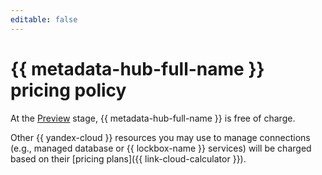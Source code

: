 ```yaml
---
editable: false
---
```


# {{ metadata-hub-full-name }} pricing policy



At the [Preview](../overview/concepts/launch-stages.md) stage, {{ metadata-hub-full-name }} is free of charge.

Other {{ yandex-cloud }} resources you may use to manage connections (e.g., managed database or {{ lockbox-name }} services) will be charged based on their [pricing plans]({{ link-cloud-calculator }}).
